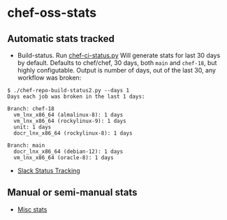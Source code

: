 # chef-oss-stats

## Automatic stats tracked

* Build-status. Run [chef-ci-status.py](src/chef-ci-status.py)
  Will generate stats for last 30 days by default. Defaults to chef/chef, 30 days, both `main` and `chef-18`, but highly configutable. Output is number of days, out of the last 30, any workflow was broken:
```shell
$ ./chef-repo-build-status2.py --days 1
Days each job was broken in the last 1 days:

Branch: chef-18
  vm_lnx_x86_64 (almalinux-8): 1 days
  vm_lnx_x86_64 (rockylinux-9): 1 days
  unit: 1 days
  docr_lnx_x86_64 (rockylinux-8): 1 days

Branch: main
  docr_lnx_x86_64 (debian-12): 1 days
  vm_lnx_x86_64 (oracle-8): 1 days
```

* [Slack Status Tracking](team_slack_reports.md)

## Manual or semi-manual stats

* [Misc stats](manual_stats/misc.md)
